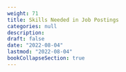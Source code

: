 ```yaml
---
weight: 71
title: Skills Needed in Job Postings
categories: null
description: 
draft: false
date: "2022-08-04"
lastmod: "2022-08-04"
bookCollapseSection: true
---
```


